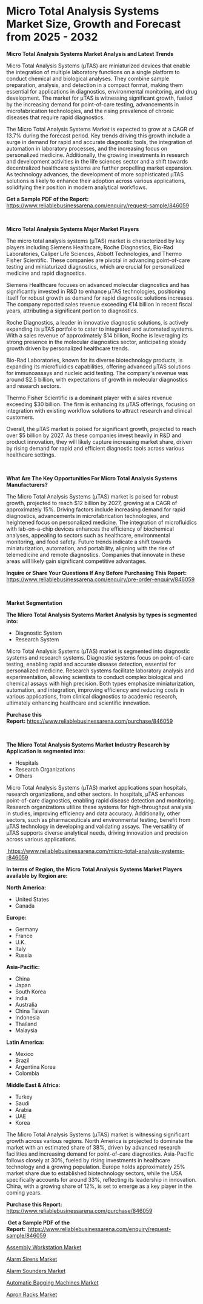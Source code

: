 <p><h1>Micro Total Analysis Systems Market Size, Growth and Forecast from 2025 - 2032</h1></p><p><strong>Micro Total Analysis Systems Market Analysis and Latest Trends</strong></p>
<p><p>Micro Total Analysis Systems (μTAS) are miniaturized devices that enable the integration of multiple laboratory functions on a single platform to conduct chemical and biological analyses. They combine sample preparation, analysis, and detection in a compact format, making them essential for applications in diagnostics, environmental monitoring, and drug development. The market for μTAS is witnessing significant growth, fueled by the increasing demand for point-of-care testing, advancements in microfabrication technologies, and the rising prevalence of chronic diseases that require rapid diagnostics.</p><p>The Micro Total Analysis Systems Market is expected to grow at a CAGR of 13.7% during the forecast period. Key trends driving this growth include a surge in demand for rapid and accurate diagnostic tools, the integration of automation in laboratory processes, and the increasing focus on personalized medicine. Additionally, the growing investments in research and development activities in the life sciences sector and a shift towards decentralized healthcare systems are further propelling market expansion. As technology advances, the development of more sophisticated μTAS solutions is likely to enhance their adoption across various applications, solidifying their position in modern analytical workflows.</p></p>
<p><strong>Get a Sample PDF of the Report:&nbsp;</strong> <a href="https://www.reliablebusinessarena.com/enquiry/request-sample/846059?utm_campaign=2991&utm_medium=2&utm_source=Github&utm_content=ia&utm_term=10042025&utm_id=micro-total-analysis-systems">https://www.reliablebusinessarena.com/enquiry/request-sample/846059</a></p>
<p>&nbsp;</p>
<p><strong>Micro Total Analysis Systems Major Market Players</strong></p>
<p><p>The micro total analysis systems (μTAS) market is characterized by key players including Siemens Healthcare, Roche Diagnostics, Bio-Rad Laboratories, Caliper Life Sciences, Abbott Technologies, and Thermo Fisher Scientific. These companies are pivotal in advancing point-of-care testing and miniaturized diagnostics, which are crucial for personalized medicine and rapid diagnostics.</p><p>Siemens Healthcare focuses on advanced molecular diagnostics and has significantly invested in R&D to enhance μTAS technologies, positioning itself for robust growth as demand for rapid diagnostic solutions increases. The company reported sales revenue exceeding €14 billion in recent fiscal years, attributing a significant portion to diagnostics.</p><p>Roche Diagnostics, a leader in innovative diagnostic solutions, is actively expanding its μTAS portfolio to cater to integrated and automated systems. With a sales revenue of approximately $14 billion, Roche is leveraging its strong presence in the molecular diagnostics sector, anticipating steady growth driven by personalized healthcare trends.</p><p>Bio-Rad Laboratories, known for its diverse biotechnology products, is expanding its microfluidics capabilities, offering advanced μTAS solutions for immunoassays and nucleic acid testing. The company's revenue was around $2.5 billion, with expectations of growth in molecular diagnostics and research sectors.</p><p>Thermo Fisher Scientific is a dominant player with a sales revenue exceeding $30 billion. The firm is enhancing its μTAS offerings, focusing on integration with existing workflow solutions to attract research and clinical customers.</p><p>Overall, the μTAS market is poised for significant growth, projected to reach over $5 billion by 2027. As these companies invest heavily in R&D and product innovation, they will likely capture increasing market share, driven by rising demand for rapid and efficient diagnostic tools across various healthcare settings.</p></p>
<p>&nbsp;</p>
<p><strong>What Are The Key Opportunities For Micro Total Analysis Systems Manufacturers?</strong></p>
<p><p>The Micro Total Analysis Systems (μTAS) market is poised for robust growth, projected to reach $12 billion by 2027, growing at a CAGR of approximately 15%. Driving factors include increasing demand for rapid diagnostics, advancements in microfabrication technologies, and heightened focus on personalized medicine. The integration of microfluidics with lab-on-a-chip devices enhances the efficiency of biochemical analyses, appealing to sectors such as healthcare, environmental monitoring, and food safety. Future trends indicate a shift towards miniaturization, automation, and portability, aligning with the rise of telemedicine and remote diagnostics. Companies that innovate in these areas will likely gain significant competitive advantages.</p></p>
<p><strong>Inquire or Share Your Questions If Any Before Purchasing This Report:</strong> <a href="https://www.reliablebusinessarena.com/enquiry/pre-order-enquiry/846059?utm_campaign=2991&utm_medium=2&utm_source=Github&utm_content=ia&utm_term=10042025&utm_id=micro-total-analysis-systems">https://www.reliablebusinessarena.com/enquiry/pre-order-enquiry/846059</a></p>
<p>&nbsp;</p>
<p><strong>Market Segmentation</strong></p>
<p><strong>The Micro Total Analysis Systems Market Analysis by types is segmented into:</strong></p>
<p><ul><li>Diagnostic System</li><li>Research System</li></ul></p>
<p><p>Micro Total Analysis Systems (µTAS) market is segmented into diagnostic systems and research systems. Diagnostic systems focus on point-of-care testing, enabling rapid and accurate disease detection, essential for personalized medicine. Research systems facilitate laboratory analysis and experimentation, allowing scientists to conduct complex biological and chemical assays with high precision. Both types emphasize miniaturization, automation, and integration, improving efficiency and reducing costs in various applications, from clinical diagnostics to academic research, ultimately enhancing healthcare and scientific innovation.</p></p>
<p><strong>Purchase this Report:&nbsp;</strong><a href="https://www.reliablebusinessarena.com/purchase/846059?utm_campaign=2991&utm_medium=2&utm_source=Github&utm_content=ia&utm_term=10042025&utm_id=micro-total-analysis-systems">https://www.reliablebusinessarena.com/purchase/846059</a></p>
<p>&nbsp;</p>
<p><strong>The Micro Total Analysis Systems Market Industry Research by Application is segmented into:</strong></p>
<p><ul><li>Hospitals</li><li>Research Organizations</li><li>Others</li></ul></p>
<p><p>Micro Total Analysis Systems (µTAS) market applications span hospitals, research organizations, and other sectors. In hospitals, µTAS enhances point-of-care diagnostics, enabling rapid disease detection and monitoring. Research organizations utilize these systems for high-throughput analysis in studies, improving efficiency and data accuracy. Additionally, other sectors, such as pharmaceuticals and environmental testing, benefit from µTAS technology in developing and validating assays. The versatility of µTAS supports diverse analytical needs, driving innovation and precision across various applications.</p></p>
<p><a href="https://www.reliablebusinessarena.com/micro-total-analysis-systems-r846059?utm_campaign=2991&utm_medium=2&utm_source=Github&utm_content=ia&utm_term=10042025&utm_id=micro-total-analysis-systems">&nbsp;https://www.reliablebusinessarena.com/micro-total-analysis-systems-r846059</a></p>
<p><strong>In terms of Region, the Micro Total Analysis Systems Market Players available by Region are:</strong></p>
<p>
    <p> <strong> North America: </strong>
        <ul>
            <li>United States</li>
            <li>Canada</li>
        </ul>
        </p> 
    <p> <strong> Europe: </strong>
        <ul>
            <li>Germany</li>
            <li>France</li>
            <li>U.K.</li>
            <li>Italy</li>
            <li>Russia</li>
        </ul>
        </p> 
    <p> <strong> Asia-Pacific: </strong>
        <ul>
            <li>China</li>
            <li>Japan</li>
            <li>South Korea</li>
            <li>India</li>
            <li>Australia</li>
            <li>China Taiwan</li>
            <li>Indonesia</li>
            <li>Thailand</li>
            <li>Malaysia</li>
        </ul>
        </p> 
    <p> <strong> Latin America: </strong>
        <ul>
            <li>Mexico</li>
            <li>Brazil</li>
            <li>Argentina Korea</li>
            <li>Colombia</li>
        </ul>
        </p> 
    <p> <strong> Middle East & Africa: </strong>
        <ul>
            <li>Turkey</li>
            <li>Saudi</li>
            <li>Arabia</li>
            <li>UAE</li>
            <li>Korea</li>
        </ul>
    </p>
    </p>
<p><p>The Micro Total Analysis Systems (μTAS) market is witnessing significant growth across various regions. North America is projected to dominate the market with an estimated share of 38%, driven by advanced research facilities and increasing demand for point-of-care diagnostics. Asia-Pacific follows closely at 30%, fueled by rising investments in healthcare technology and a growing population. Europe holds approximately 25% market share due to established biotechnology sectors, while the USA specifically accounts for around 33%, reflecting its leadership in innovation. China, with a growing share of 12%, is set to emerge as a key player in the coming years.</p></p>
<p><strong>Purchase this Report: </strong><a href="https://www.reliablebusinessarena.com/purchase/846059?utm_campaign=2991&utm_medium=2&utm_source=Github&utm_content=ia&utm_term=10042025&utm_id=micro-total-analysis-systems">https://www.reliablebusinessarena.com/purchase/846059</a></p>
<p>&nbsp;<strong>Get a Sample PDF of the Report:&nbsp;&nbsp;</strong><a href="https://www.reliablebusinessarena.com/enquiry/request-sample/846059?utm_campaign=2991&utm_medium=2&utm_source=Github&utm_content=ia&utm_term=10042025&utm_id=micro-total-analysis-systems">https://www.reliablebusinessarena.com/enquiry/request-sample/846059</a></p>
<p><strong></strong></p>
<p><p><a href="https://github.com/omemaeuseda/Market-Research-Report-List-1/blob/main/assembly-workstation-market.md?utm_campaign=2991&utm_medium=2&utm_source=Github&utm_content=ia&utm_term=10042025&utm_id=micro-total-analysis-systems">Assembly Workstation Market</a></p><p><a href="https://github.com/cevzarvargem/Market-Research-Report-List-1/blob/main/alarm-sirens-market.md?utm_campaign=2991&utm_medium=2&utm_source=Github&utm_content=ia&utm_term=10042025&utm_id=micro-total-analysis-systems">Alarm Sirens Market</a></p><p><a href="https://github.com/navodfetiya/Market-Research-Report-List-1/blob/main/alarm-sounders-market.md?utm_campaign=2991&utm_medium=2&utm_source=Github&utm_content=ia&utm_term=10042025&utm_id=micro-total-analysis-systems">Alarm Sounders Market</a></p><p><a href="https://github.com/yenagmah/Market-Research-Report-List-1/blob/main/automatic-bagging-machines-market.md?utm_campaign=2991&utm_medium=2&utm_source=Github&utm_content=ia&utm_term=10042025&utm_id=micro-total-analysis-systems">Automatic Bagging Machines Market</a></p><p><a href="https://github.com/doganaqev/Market-Research-Report-List-1/blob/main/apron-racks-market.md?utm_campaign=2991&utm_medium=2&utm_source=Github&utm_content=ia&utm_term=10042025&utm_id=micro-total-analysis-systems">Apron Racks Market</a></p></p>